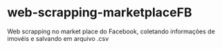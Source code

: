 # web-scrapping-marketplaceFB
Web scrapping no market place do Facebook, coletando informações de imovéis e salvando em arquivo .csv
